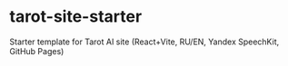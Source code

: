 # tarot-site-starter
Starter template for Tarot AI site (React+Vite, RU/EN, Yandex SpeechKit, GitHub Pages)

